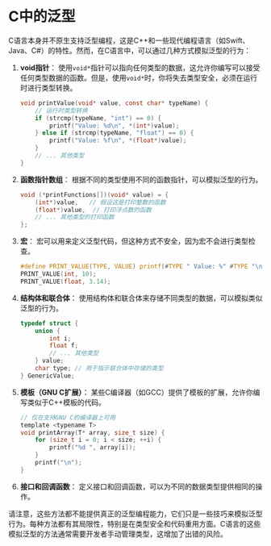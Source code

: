 # C中的泛型

C语言本身并不原生支持泛型编程，这是C++和一些现代编程语言（如Swift、Java、C#）的特性。然而，在C语言中，可以通过几种方式模拟泛型的行为：

1. **void指针**：
   使用`void*`指针可以指向任何类型的数据，这允许你编写可以接受任何类型数据的函数。但是，使用`void*`时，你将失去类型安全，必须在运行时进行类型转换。

   ```c
   void printValue(void* value, const char* typeName) {
       // 运行时类型转换
       if (strcmp(typeName, "int") == 0) {
           printf("Value: %d\n", *(int*)value);
       } else if (strcmp(typeName, "float") == 0) {
           printf("Value: %f\n", *(float*)value);
       }
       // ... 其他类型
   }
   ```

2. **函数指针数组**：
   根据不同的类型使用不同的函数指针，可以模拟泛型的行为。

   ```c
   void (*printFunctions[])(void* value) = {
       (int*)value,   // 假设这是打印整数的函数
       (float*)value,  // 打印浮点数的函数
       // ... 其他类型的打印函数
   };
   ```

3. **宏**：
   宏可以用来定义泛型代码，但这种方式不安全，因为宏不会进行类型检查。

   ```c
   #define PRINT_VALUE(TYPE, VALUE) printf(#TYPE " Value: %" #TYPE "\n", (VALUE))
   PRINT_VALUE(int, 10);
   PRINT_VALUE(float, 3.14);
   ```

4. **结构体和联合体**：
   使用结构体和联合体来存储不同类型的数据，可以模拟类似泛型的行为。

   ```c
   typedef struct {
       union {
           int i;
           float f;
           // ... 其他类型
       } value;
       char type; // 用于指示联合体中存储的类型
   } GenericValue;
   ```

5. **模板（GNU C扩展）**：
   某些C编译器（如GCC）提供了模板的扩展，允许你编写类似于C++模板的代码。

   ```c
   // 仅在支持GNU C的编译器上可用
   template <typename T>
   void printArray(T* array, size_t size) {
       for (size_t i = 0; i < size; ++i) {
           printf("%d ", array[i]);
       }
       printf("\n");
   }
   ```

6. **接口和回调函数**：
   定义接口和回调函数，可以为不同的数据类型提供相同的操作。

请注意，这些方法都不能提供真正的泛型编程能力，它们只是一些技巧来模拟泛型行为。每种方法都有其局限性，特别是在类型安全和代码重用方面。C语言的这些模拟泛型的方法通常需要开发者手动管理类型，这增加了出错的风险。
